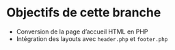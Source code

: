 # Objectifs de cette branche
-  Conversion de la page d’accueil HTML en PHP
- Intégration des layouts avec `header.php` et `footer.php`

